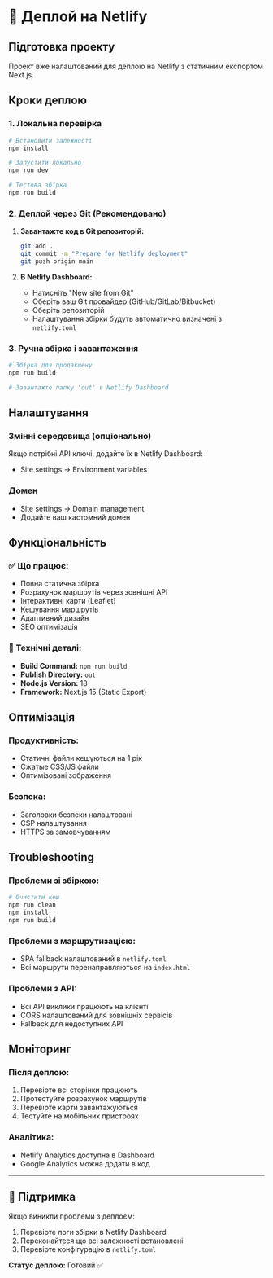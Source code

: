 # 🚀 Деплой на Netlify

## Підготовка проекту

Проект вже налаштований для деплою на Netlify з статичним експортом Next.js.

## Кроки деплою

### 1. Локальна перевірка
```bash
# Встановити залежності
npm install

# Запустити локально
npm run dev

# Тестова збірка
npm run build
```

### 2. Деплой через Git (Рекомендовано)

1. **Завантажте код в Git репозиторій:**
   ```bash
   git add .
   git commit -m "Prepare for Netlify deployment"
   git push origin main
   ```

2. **В Netlify Dashboard:**
   - Натисніть "New site from Git"
   - Оберіть ваш Git провайдер (GitHub/GitLab/Bitbucket)
   - Оберіть репозиторій
   - Налаштування збірки будуть автоматично визначені з `netlify.toml`

### 3. Ручна збірка і завантаження

```bash
# Збірка для продакшену
npm run build

# Завантажте папку 'out' в Netlify Dashboard
```

## Налаштування

### Змінні середовища (опціонально)
Якщо потрібні API ключі, додайте їх в Netlify Dashboard:
- Site settings → Environment variables

### Домен
- Site settings → Domain management
- Додайте ваш кастомний домен

## Функціональність

### ✅ Що працює:
- Повна статична збірка
- Розрахунок маршрутів через зовнішні API
- Інтерактивні карти (Leaflet)
- Кешування маршрутів
- Адаптивний дизайн
- SEO оптимізація

### 🔧 Технічні деталі:
- **Build Command:** `npm run build`
- **Publish Directory:** `out`
- **Node.js Version:** 18
- **Framework:** Next.js 15 (Static Export)

## Оптимізація

### Продуктивність:
- Статичні файли кешуються на 1 рік
- Сжатые CSS/JS файли
- Оптимізовані зображення

### Безпека:
- Заголовки безпеки налаштовані
- CSP налаштування
- HTTPS за замовчуванням

## Troubleshooting

### Проблеми зі збіркою:
```bash
# Очистити кеш
npm run clean
npm install
npm run build
```

### Проблеми з маршрутизацією:
- SPA fallback налаштований в `netlify.toml`
- Всі маршрути перенаправляються на `index.html`

### Проблеми з API:
- Всі API виклики працюють на клієнті
- CORS налаштований для зовнішніх сервісів
- Fallback для недоступних API

## Моніторинг

### Після деплою:
1. Перевірте всі сторінки працюють
2. Протестуйте розрахунок маршрутів
3. Перевірте карти завантажуються
4. Тестуйте на мобільних пристроях

### Аналітика:
- Netlify Analytics доступна в Dashboard
- Google Analytics можна додати в код

---

## 📧 Підтримка

Якщо виникли проблеми з деплоєм:
1. Перевірте логи збірки в Netlify Dashboard
2. Переконайтеся що всі залежності встановлені
3. Перевірте конфігурацію в `netlify.toml`

**Статус деплою:** Готовий ✅ 